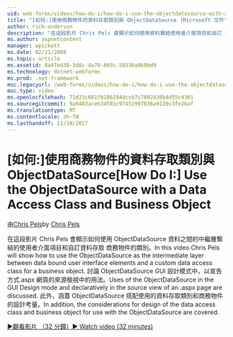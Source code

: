 ```yaml
---
uid: web-forms/videos/how-do-i/how-do-i-use-the-objectdatasource-with-a-data-access-class-and-business-object
title: "[如何:]使用商務物件的資料存取類別與 ObjectDataSource |Microsoft 文件"
author: rick-anderson
description: "在這段影片 Chris Pels 會顯示如何使用資料繫結使用者介面項目和自訂 acc.資料之間的中繼層 ObjectDataSource..."
ms.author: aspnetcontent
manager: wpickett
ms.date: 02/21/2008
ms.topic: article
ms.assetid: 8a47e438-3d8c-4a70-803c-56536a868bd9
ms.technology: dotnet-webforms
ms.prod: .net-framework
msc.legacyurl: /web-forms/videos/how-do-i/how-do-i-use-the-objectdatasource-with-a-data-access-class-and-business-object
msc.type: video
ms.openlocfilehash: 71d23c681f0186294dccb7c7802438b4d55c4361
ms.sourcegitcommit: 9a9483aceb34591c97451997036a9120c3fe2baf
ms.translationtype: MT
ms.contentlocale: zh-TW
ms.lasthandoff: 11/10/2017
---
```

<a name="how-do-i-use-the-objectdatasource-with-a-data-access-class-and-business-object"></a><span data-ttu-id="0ce55-103">[如何:]使用商務物件的資料存取類別與 ObjectDataSource</span><span class="sxs-lookup"><span data-stu-id="0ce55-103">[How Do I:] Use the ObjectDataSource with a Data Access Class and Business Object</span></span>
====================
<span data-ttu-id="0ce55-104">由[Chris Pels](https://twitter.com/chrispels)</span><span class="sxs-lookup"><span data-stu-id="0ce55-104">by [Chris Pels](https://twitter.com/chrispels)</span></span>

<span data-ttu-id="0ce55-105">在這段影片 Chris Pels 會顯示如何使用 ObjectDataSource 資料之間的中繼層繫結的使用者介面項目和自訂資料存取 商務物件的類別。</span><span class="sxs-lookup"><span data-stu-id="0ce55-105">In this video Chris Pels will show how to use the ObjectDataSource as the intermediate layer between data bound user interface elements and a custom data access class for a business object.</span></span> <span data-ttu-id="0ce55-106">討論 ObjectDataSource GUI 設計模式中，以宣告方式.aspx 網頁的來源檢視中的用法。</span><span class="sxs-lookup"><span data-stu-id="0ce55-106">Uses of the ObjectDataSource in the GUI Design mode and declaratively in the source view of an .aspx page are discussed.</span></span> <span data-ttu-id="0ce55-107">此外，涵蓋 ObjectDataSource 搭配使用的資料存取類別和商務物件的設計考量。</span><span class="sxs-lookup"><span data-stu-id="0ce55-107">In addition, the considerations for design of the data access class and business object for use with the ObjectDataSource are covered.</span></span>

[<span data-ttu-id="0ce55-108">&#9654;觀看影片 （32 分鐘）</span><span class="sxs-lookup"><span data-stu-id="0ce55-108">&#9654; Watch video (32 minutes)</span></span>](https://channel9.msdn.com/Blogs/ASP-NET-Site-Videos/how-do-i-use-the-objectdatasource-with-a-data-access-class-and-business-object)
